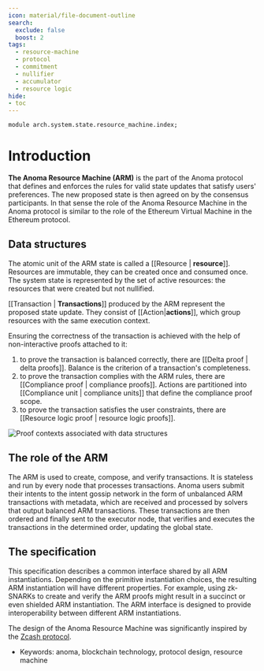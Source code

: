 ```yaml
---
icon: material/file-document-outline
search:
  exclude: false
  boost: 2
tags:
  - resource-machine
  - protocol
  - commitment
  - nullifier
  - accumulator
  - resource logic
hide:
- toc
---
```


```juvix
module arch.system.state.resource_machine.index;
```

# Introduction

**The Anoma Resource Machine (ARM)** is the part of the Anoma protocol that defines and enforces the rules for valid state updates that satisfy users' preferences. The new proposed state is then agreed on by the consensus participants. In that sense the role of the Anoma Resource Machine in the Anoma protocol is similar to the role of the Ethereum Virtual Machine in the Ethereum protocol.

## Data structures

The atomic unit of the ARM state is called a [[Resource | **resource**]]. Resources are immutable, they can be created once and consumed once. The system state is represented by the set of active resources: the resources that were created but not nullified.

[[Transaction | **Transactions**]] produced by the ARM represent the proposed state update. They consist of [[Action|**actions**]], which group resources with the same execution context.

Ensuring the correctness of the transaction is achieved with the help of non-interactive proofs attached to it:

1. to prove the transaction is balanced correctly, there are [[Delta proof | delta proofs]]. Balance is the criterion of a transaction's completeness.
2. to prove the transaction complies with the ARM rules, there are [[Compliance proof | compliance proofs]]. Actions are partitioned into [[Compliance unit | compliance units]] that define the compliance proof scope.
3. to prove the transaction satisfies the user constraints, there are [[Resource logic proof | resource logic proofs]].


![Proof contexts associated with data structures](proof_contexts.svg)


## The role of the ARM

The ARM is used to create, compose, and verify transactions. It is stateless and run by every node that processes transactions. Anoma users submit their intents to the intent gossip network in the form of unbalanced ARM transactions with metadata, which are received and processed by solvers that output balanced ARM transactions. These transactions are then ordered and finally sent to the executor node, that verifies and executes the transactions in the determined order, updating the global state.

## The specification

This specification describes a common interface shared by all ARM instantiations. Depending on the primitive instantiation choices, the resulting ARM instantiation will have different properties. For example, using zk-SNARKs to create and verify the ARM proofs might result in a succinct or even shielded ARM instantiation. The ARM interface is designed to provide interoperability between different ARM instantiations.

The design of the Anoma Resource Machine was significantly inspired by the [Zcash protocol](https://zips.z.cash/protocol/protocol.pdf).

- Keywords: anoma, blockchain technology, protocol design, resource machine